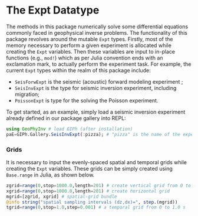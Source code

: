 # The Expt Datatype

The methods in this package numerically solve some
differential equations commonly faced in geophysical inverse problems.
The functionality of this package revolves around the mutable `Expt` types.
Firstly, most of the memory necessary to perform a given experiment
is allocated while creating the `Expt` variables.
Then these variables are input to in-place functions (e.g., `mod!`)  which as per Julia convention ends with an exclamation mark, to actually perform the experiment task.
For example, the
current `Expt` types within the realm of this package include:

* `SeisForwExpt` is the seismic (acoustic) forward modeling experiment  ;
* `SeisInvExpt` is the type for seismic inversion experiment, including migration;
* `PoissonExpt` is type for the solving the Poisson experiment.

To get started, as an example, simply load a seismic inversion experiment already defined in our package gallery into REPL:

```julia
using GeoPhyInv # load GIPh (after installation)
paE=GIPh.Gallery.SeisInvExpt(:pizza); # "pizza" is the name of the experiment
```

### Grids

It is necessary to input the evenly-spaced spatial and temporal grids while creating the `Expt` variables.
These grids can be simply created using `Base.range` in Julia, as shown below.

```julia
zgrid=range(0,stop=1000.0,length=201) # create vertical grid from 0 to 1000 m
xgrid=range(0,stop=1000.0,length=201) # create horizontal grid
mgrid=[zgrid, xgrid] # spatial-grid bundle
@info string("spatial sampling intervals (dz,dx)=", step.(mgrid))
tgrid=range(0,stop=1.0,step=0.001) # a temporal grid from 0 to 1.0 s
```

